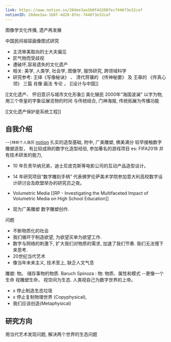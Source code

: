 ```yaml
---
link: https://www.notion.so/28dee3aa1b0f4d2087ec7446f3e32caf
notionID: 28dee3aa-1b0f-4d20-87ec-7446f3e32caf
---
```

图像学文化传播, 遗产再发展

中国民间祖容画像图式研究
- 主流审美取向的士大夫偏见
- 匠气物而受歧视
- 遭破坏,容易遗失的文化遗产
- 相关: 美学, 人类学, 社会学, 图像学, 服饰研究, 跨领域科学
- 研究参考: 王绎《写像秘诀》 、 清代蒋骥的 《传神秘要》 及 王皋的 《传真心领》 三篇 肖像 画法 专论 ，
[[设计与中国]]

[[文化遗产、 怀旧意识与城市文化形象]]
美化殖民
2000年“海国波澜" 以字为物,  用三个帝皇的字象征展览物的时间
与传统结合, 门神海报, 传统拓展为传播功能


[[文化遗产保护是系统工程]]

## 自我介绍
--`|林昕个人简历` [notion](https://www.notion.so/carllx/dd2bdc948af9410abbb0776b6b0cd139)
扎实的造型基础, 附中, 广美雕塑, 佛美满分
较早接触数字雕塑造型， 有比较成熟的数字化造型经验, 参加著名的游戏项目 es: FIFA2018
并有技术研发的能力, 
- 10 年负责华纳兄弟，迪士尼皮克斯等电影公司的互动产品造型设计。
- 14 年研究项目“数字雕刻手柄” 代表佛罗伦萨美术学院参加意大利高校数字设计研讨会及欧盟举办的研究员之夜。
- Volumetric Media  [[RP - Investigating the Multifaceted Impact of Volumetric Media on High School Education]]


- 现为广美雕塑 数字雕塑创作.




问题
- 不断物质化的社会
- 我们循环于制造欲望, 为欲望买单为欲望工作.  
- 数字与网络的刺激下,  扩大我们对物质的需求,  加速了我们节奏. 我们无法慢下来思考.  
- 20世纪当代艺术
- 像当年未来主义, 技术至上, 缺乏人文气息 

雕塑: 物。 储存事物的物质.
Baruch Spinoza : 物: 物质、属性和模式 --更像一个生命
视雕塑生命， 视空间为生态.
人类视自己为数字世界的上帝。
- x 停止制造生态垃圾
- x 停止复制物理世界 (Copyphysical),  
- 我们应该创造(Metaphysical)


## 研究方向
用当代艺术发现问题, 解决两个世界的生态问题

